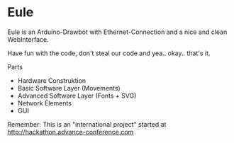 Eule
====

Eule is an Arduino-Drawbot with Ethernet-Connection and a nice and clean WebInterface.

Have fun with the code, don't steal our code and yea.. okay.. that's it.

Parts
- Hardware Construktion
- Basic Software Layer (Movements)
- Advanced Software Layer (Fonts + SVG)
- Network Elements
- GUI

Remember: This is an "international project" started at http://hackathon.advance-conference.com

